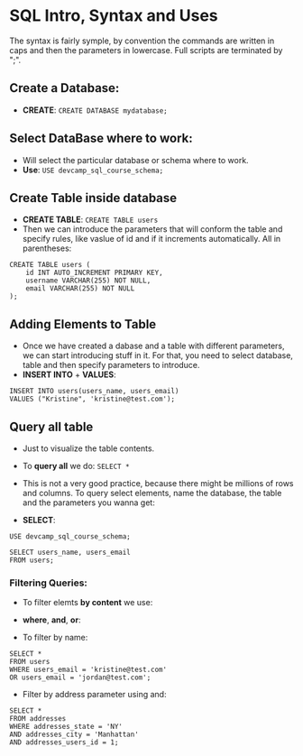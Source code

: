 # SQL Intro, Syntax and Uses

The syntax is fairly symple, by convention the commands are written in caps and then the parameters in lowercase. Full scripts are terminated by ";".

## Create a Database:

- **CREATE**: `CREATE DATABASE mydatabase;`

## Select DataBase where to work:

- Will select the particular database or schema where to work.
- **Use**: `USE devcamp_sql_course_schema;`

## Create Table inside database

- **CREATE TABLE**: `CREATE TABLE users`
- Then we can introduce the parameters that will conform the table and specify rules, like vaslue of id and if it increments automatically. All in parentheses:

```
CREATE TABLE users (
    id INT AUTO_INCREMENT PRIMARY KEY,
    username VARCHAR(255) NOT NULL,
    email VARCHAR(255) NOT NULL
);
```

## Adding Elements to Table

- Once we have created a dabase and a table with different parameters, we can start introducing stuff in it. For that, you need to select database, table and then specify parameters to introduce.
- **INSERT INTO** + **VALUES**:

```
INSERT INTO users(users_name, users_email)
VALUES ("Kristine", 'kristine@test.com');
```

## Query all table

- Just to visualize the table contents.
- To **query all** we do: `SELECT *`

- This is not a very good practice, because there might be millions of rows and columns. To query select elements, name the database, the table and the parameters you wanna get:
- **SELECT**:

```
USE devcamp_sql_course_schema;

SELECT users_name, users_email
FROM users;
```

### Filtering Queries:

- To filter elemts **by content** we use:
- **where**, **and**, **or**:

- To filter by name:

```
SELECT *
FROM users
WHERE users_email = 'kristine@test.com'
OR users_email = 'jordan@test.com';
```

- Filter by address parameter using and:

```
SELECT *
FROM addresses
WHERE addresses_state = 'NY'
AND addresses_city = 'Manhattan'
AND addresses_users_id = 1;
```
